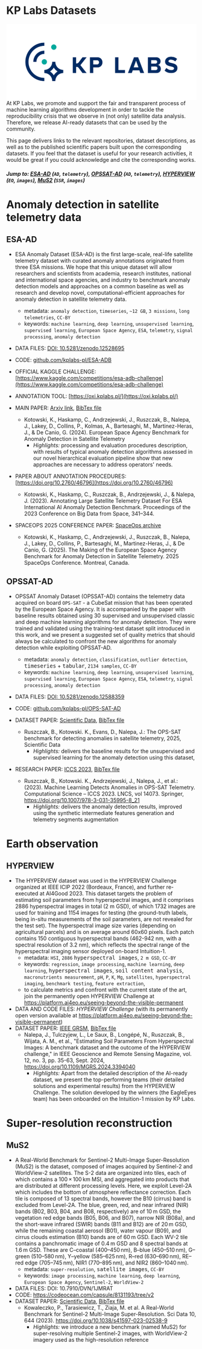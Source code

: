 # KP Labs Datasets 
<img src="kp.png" style="float: right;" />

At KP Labs, we promote and support the fair and transparent process of machine learning algorithms development in order to tackle the reproducibility crisis that we observe in (not only) satellite data analysis. Therefore, we release AI-ready datasets that can be used by the community. 

This page delivers links to the relevant repositories, dataset descriptions, as well as to the published scientific papers built upon the corresponding datasets.
If you feel that the dataset is useful for your research activities, it would be great if you could acknowledge and cite the corresponding works.

##### Jump to: [ESA-AD](#ESA-AD) (`AD`, `telemetry`), [OPSSAT-AD](#OPSSAT-AD) (`AD`, `telemetry`), [HYPERVIEW](#HYPERVIEW) (`EO`, `images`), [MuS2](#MuS2) (`SSR`, `images`)

# Anomaly detection in satellite telemetry data 

## ESA-AD
- ESA Anomaly Dataset (ESA-AD) is the first large-scale, real-life satellite telemetry dataset with curated anomaly annotations originated from three ESA missions. We hope that this unique dataset will allow researchers and scientists from academia, research institutes, national and international space agencies, and industry to benchmark anomaly detection models and approaches on a common baseline as well as research and develop novel, computational-efficient approaches for anomaly detection in satellite telemetry data.
  - metadata: `anomaly detection`, `timeseries`, `~12 GB`, `3 missions`, `long telemetries`, `CC-BY`
  - keywords: `machine learning`, `deep learning`, `unsupervised learning`, `supervised learning`, `European Space Agency`, `ESA`, `telemetry`, `signal processing`, `anomaly detection`
- DATA FILES: [DOI: 10.5281/zenodo.12528695](https://zenodo.org/records/12528695)
- CODE: [github.com/kplabs-pl/ESA-ADB](https://github.com/kplabs-pl/ESA-ADB)
- OFFICIAL KAGGLE CHALLENGE: [https://www.kaggle.com/competitions/esa-adb-challenge](https://www.kaggle.com/competitions/esa-adb-challenge)
- ANNOTATION TOOL: [https://oxi.kplabs.pl/](https://oxi.kplabs.pl/)

- MAIN PAPER: [Arxiv link](https://arxiv.org/abs/2406.17826), [BibTex file](bibtex/esaad.bib)
  - Kotowski, K., Haskamp, C., Andrzejewski, J., Ruszczak, B., Nalepa, J., Lakey, D., Collins, P., Kolmas, A., Bartesaghi, M., Martinez-Heras, J., & De Canio, G. (2024). European Space Agency Benchmark for Anomaly Detection in Satellite Telemetry
    - _Highlights:_ processing and evaluation procedures description, with results of typical anomaly detection algorithms assessed in our novel hierarchical evaluation pipeline show that new approaches are necessary to address operators' needs.
- PAPER ABOUT ANNOTATION PROCEDURES: [https://doi.org/10.2760/46796](https://doi.org/10.2760/46796)
  - Kotowski, K., Haskamp, C., Ruszczak, B., Andrzejewski, J., & Nalepa, J. (2023). Annotating Large Satellite Telemetry Dataset For ESA International AI Anomaly Detection Benchmark. Proceedings of the 2023 Conference on Big Data from Space, 341–344.
- SPACEOPS 2025 CONFERENCE PAPER: [SpaceOps archive](https://star.spaceops.org/2025/user_manudownload.php?doc=152__57v8n7en.pdf)
  - Kotowski, K., Haskamp, C., Andrzejewski, J., Ruszczak, B., Nalepa, J., Lakey, D., Collins, P., Bartesaghi, M., Martinez-Heras, J., & De Canio, G. (2025). The Making of the European Space Agency Benchmark for Anomaly Detection in Satellite Telemetry. 2025 SpaceOps Conference. Montreal, Canada.



## OPSSAT-AD
- OPSSAT Anomaly Dataset (OPSSAT-AD) contains the telemetry data acquired on board `OPS-SAT` - a CubeSat mission that has been operated by the European Space Agency. It is accompanied by the paper with baseline results obtained using 30 supervised and unsupervised classic and deep machine learning algorithms for anomaly detection. They were trained and validated using the training-test dataset split introduced in this work, and we present a suggested set of quality metrics that should always be calculated to confront the new algorithms for anomaly detection while exploiting OPSSAT-AD.
  - metadata: `anomaly detection`, `classification`, `outlier detection`, <kbd>timeseries</kbd> + <kbd>tabular</kbd>, `2134 samples`, `CC-BY`
  - keywords: `machine learning`, `deep learning`, `unsupervised learning`, `supervised learning`, `European Space Agency`, `ESA`, `telemetry`, `signal processing`, `anomaly detection`

- DATA FILES: [DOI: 10.5281/zenodo.12588359](https://zenodo.org/records/12588359)
- CODE: [github.com/kplabs-pl/OPS-SAT-AD](https://github.com/kplabs-pl/OPS-SAT-AD)

- DATASET PAPER: [Scientific Data](https://doi.org/10.1038/s41597-025-05035-3), [BibTex file](bibtex/opssat.bib)
  - Ruszczak, B., Kotowski. K., Evans, D., Nalepa, J.: The OPS-SAT benchmark for detecting anomalies in satellite telemetry, 2025, Scientific Data
    - _Highlights:_ delivers the baseline results for the unsupervised and supervised learning for the anomaly detection using this dataset,

- RESEARCH PAPER: [ICCS 2023](https://doi.org/10.1007/978-3-031-35995-8_21), [BibTex file](bibtex/opssat-iccs.bib) 
  - Ruszczak, B., Kotowski. K., Andrzejewski, J., Nalepa, J., et al.: (2023). Machine Learning Detects Anomalies in OPS-SAT Telemetry. Computational Science – ICCS 2023. LNCS, vol 14073. Springer, https://doi.org/10.1007/978-3-031-35995-8_21
    - _Highlights:_ delivers the anomaly detection results, improved using the synthetic intermediate features generation and telemetry segments augmentation
 

# Earth observation

## HYPERVIEW
- The HYPERVIEW dataset was used in the HYPERVIEW Challenge organized at IEEE ICIP 2022 (Bordeaux, France), and further re-executed at AI4Good 2023.
This dataset targets the problem of estimating soil parameters from hyperspectral images, 
and it comprises 2886 hyperspectral images in total (2 m GSD), of which 1732 images are used for training and 1154 images for testing (the ground-truth labels, being in-situ measurements of the soil parameters, are not revealed for the test set). The hyperspectral image size varies (depending on agricultural parcels) and is on average around 60x60 pixels. Each patch contains 150 contiguous hyperspectral bands (462-942 nm, with a spectral resolution of 3.2 nm), which reflects the spectral range of the hyperspectral imaging sensor deployed on-board Intuition-1.
  - metadata: `HSI`, `2886` <kbd>hyperspectral images</kbd>, `2 m GSD`, `CC-BY` 
  - keywords: `regression`, `image processing`, `machine learning`, `deep learning`, <kbd>hyperspectral images</kbd>, <kbd>soil content analysis</kbd>, `macronutrients measurement`, `pH`, `P`, `K`, `Mg`, `satellites`, `hyperspectral imaging`, `benchmark testing`, `feature extraction`,
  - to calculate metrics and confront with the current state of the art, join the permanently open HYPERVIEW Challenge at https://platform.ai4eo.eu/seeing-beyond-the-visible-permanent 
- DATA AND CODE FILES: _HYPERVIEW Challenge_ (with its permanently open version available at https://platform.ai4eo.eu/seeing-beyond-the-visible-permanent)
- DATASET PAPER: [IEEE GRSM](https://doi.org/10.1109/MGRS.2024.3394040), [BibTex file](bibtex/hyper.bib)
  - Nalepa, J., Tulczyjew, L., Le Saux, B., Longépé, N., Ruszczak, B., Wijata, A. M., et al., "Estimating Soil Parameters From Hyperspectral Images: A benchmark dataset and the outcome of the HYPERVIEW challenge," in IEEE Geoscience and Remote Sensing Magazine, vol. 12, no. 3, pp. 35-63, Sept. 2024, https://doi.org/10.1109/MGRS.2024.3394040  
    - _Highlights:_ Apart from the detailed description of the AI-ready dataset, we present the top-performing teams (their detailed solutions and experimental results) from the HYPERVIEW Challenge. The solution developed by the winners (the EagleEyes team) has been onboarded on the Intuition-1 mission by KP Labs. 

# Super-resolution reconstruction

## MuS2
- A Real-World Benchmark for Sentinel-2 Multi-Image Super-Resolution (MuS2) is the dataset, composed of images acquired by Sentinel-2 and WorldView-2 satellites. The S-2 data are organized into tiles, each of which contains a 100 × 100 km MSI, and aggregated into products that are distributed at different processing levels. Here, we exploit Level-2A which includes the bottom of atmosphere reflectance correction. Each tile is composed of 13 spectral bands, however the B10 (cirrus) band is excluded from Level-2A. The blue, green, red, and near infrared (NIR) bands (B02, B03, B04, and B08, respectively) are of 10 m GSD, the vegetation red edge bands (B05, B06, and B07), narrow NIR (B08a), and the short-wave infrared (SWIR) bands (B11 and B12) are of 20 m GSD, while the remaining coastal aerosol (B01), water vapour (B09), and cirrus clouds estimation (B10) bands are of 60 m GSD. Each WV-2 tile contains a panchromatic image of 0.4 m GSD and 8 spectral bands at 1.6 m GSD. These are C–coastal (400–450 nm), B–blue (450–510 nm), G–green (510–580 nm), Y–yellow (585–625 nm), R–red (630–690 nm), RE–red edge (705–745 nm), NIR1 (770–895 nm), and NIR2 (860–1040 nm).
  - metadata: `super-resolution`, <kbd>satellite images</kbd>, `CC-BY`
  - keywords: `image processing`, `machine learning`, `deep learning`, `European Space Agency`, `Sentinel-2`, `WorldView-2`
- DATA FILES: DOI: 10.7910/DVN/1JMRAT 
- CODE: https://codeocean.com/capsule/8131193/tree/v2 
- DATASET PAPER: [Scientific Data](https://doi.org/10.1038/s41597-023-02538-9), [BibTex file](bibtex/mus2.bib)
  - Kowaleczko, P., Tarasiewicz, T., Ziaja, M. et al. A Real-World Benchmark for Sentinel-2 Multi-Image Super-Resolution. Sci Data 10, 644 (2023). https://doi.org/10.1038/s41597-023-02538-9 
    - _Highlights:_ we introduce a new benchmark (named MuS2) for super-resolving multiple Sentinel-2 images, with WorldView-2 imagery used as the high-resolution reference
